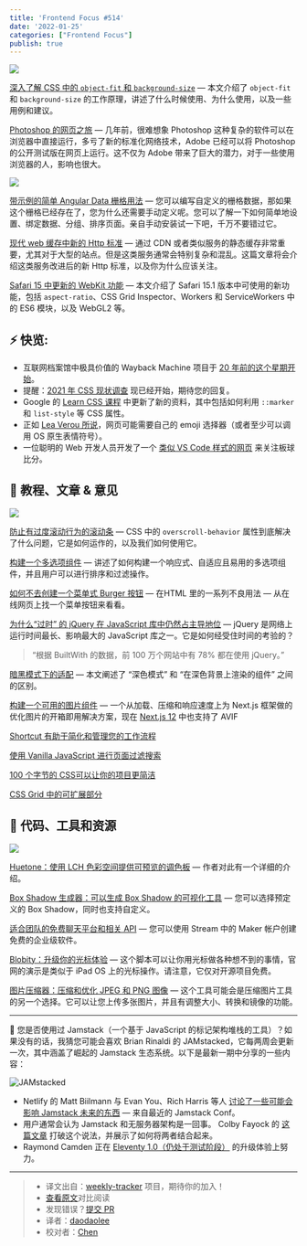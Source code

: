 ```yaml
---
title: 'Frontend Focus #514'
date: '2022-01-25'
categories: ["Frontend Focus"]
publish: true
---
```


![](https://res.cloudinary.com/cpress/image/upload/w_1280,e_sharpen:60/v1635261725/et7pugwcsesu5b5xt3hr.jpg)
<!--以上是预览信息，图片一张或限制百字左右，前者优先-->
<!-- more -->

[深入了解 CSS 中的 `object-fit` 和 `background-size`](https://frontendfoc.us/link/115404/web) — 本文介绍了 `object-fit` 和 `background-size` 的工作原理，讲述了什么时候使用、为什么使用，以及一些用例和建议。

[Photoshop 的网页之旅](https://frontendfoc.us/link/115463/web) — 几年前，很难想象 Photoshop 这种复杂的软件可以在浏览器中直接运行，多亏了新的标准化网络技术，Adobe 已经可以将 Photoshop 的公开测试版在网页上运行。这不仅为 Adob​​e 带来了巨大的潜力，对于一些使用浏览器的人，影响也很大。

![](https://copm.s3.amazonaws.com/efa5c0e1.png)

[带示例的简单 Angular Data 栅格用法](https://frontendfoc.us/link/115405/web) — 您可以编写自定义的栅格数据，那如果这个栅格已经存在了，您为什么还需要手动定义呢。您可以了解一下如何简单地设置、绑定数据、分组、排序页面。亲自手动安装试一下吧，千万不要错过它。

[现代 web 缓存中新的 Http 标准](./status_targeted_caching_headers.md) — 通过 CDN 或者类似服务的静态缓存非常重要，尤其对于大型的站点。但是这类服务通常会特别复杂和混乱。这篇文章将会介绍这类服务改进后的新 Http 标准，以及你为什么应该关注。

[Safari 15 中更新的 WebKit 功能](https://frontendfoc.us/link/115464/web) — 本文介绍了 Safari 15.1 版本中可使用的新功能，包括 `aspect-ratio`、CSS Grid Inspector、Workers 和 ServiceWorkers 中的 ES6 模块，以及 WebGL2 等。

## **⚡️ 快览:**

*   互联网档案馆中极具价值的 Wayback Machine 项目于 [20 年前的这个星期开始](https://frontendfoc.us/link/115466/web)。
*   提醒：[2021 年 CSS 现状调查](https://frontendfoc.us/link/115407/web) 现已经开始，期待您的回复。
*   Google 的 [Learn CSS 课程]("https://frontendfoc.us/link/115467/web) 中更新了新的资料，其中包括如何利用 `::marker` 和 `list-style` 等 CSS 属性。
*   正如 [Lea Verou 所说](https://frontendfoc.us/link/115468/web)，网页可能需要自己的 emoji 选择器（或者至少可以调用 OS 原生表情符号）。
*   一位聪明的 Web 开发人员开发了一个 [类似 VS Code 样式的网页](https://frontendfoc.us/link/115480/web) 来关注板球比分。

## 📙 **教程、文章 & 意见**

![](https://res.cloudinary.com/cpress/image/upload/w_1280,e_sharpen:60/v1635327997/stg0tzpvq0uhxfjxmhry.png)

[防止有过度滚动行为的滚动条](https://frontendfoc.us/link/115408/web) — CSS 中的 `overscroll-behavior` 属性到底解决了什么问题，它是如何运作的，以及我们如何使用它。

[构建一个多选项组件](https://frontendfoc.us/link/115409/web) — 讲述了如何构建一个响应式、自适应且易用的多选项组件，并且用户可以进行排序和过滤操作。

[如何不去创建一个菜单式 Burger 按钮](https://frontendfoc.us/link/115410/web) — 在HTML 里的一系列不良用法 — 从在线网页上找一个菜单按钮来看看。

[为什么“过时” 的 jQuery 在 JavaScript 库中仍然占主导地位](https://frontendfoc.us/link/115469/web) — jQuery 是网络上运行时间最长、影响最大的 JavaScript 库之一。它是如何经受住时间的考验的？

> “根据 BuiltWith 的数据，前 100 万个网站中有 78% 都在使用 jQuery。”

[暗黑模式下的适配](https://frontendfoc.us/link/115470/web) — 本文阐述了 “深色模式” 和 “在深色背景上渲染的组件” 之间的区别。

[构建一个可用的图片组件](https://frontendfoc.us/link/115471/web) — 一个从加载、压缩和响应速度上为 Next.js 框架做的优化图片的开箱即用解决方案，现在 [Next.js 12](https://nextjs.org/blog/next-12) 中也支持了 AVIF

[Shortcut 有助于简化和管理您的工作流程](https://frontendfoc.us/link/115411/web)

[使用 Vanilla JavaScript 进行页面过滤搜索](https://frontendfoc.us/link/115473/web)

[100 个字节的 CSS可以让你的项目更简洁](https://frontendfoc.us/link/115413/web)

[CSS Grid 中的可扩展部分](https://frontendfoc.us/link/115414/web)

## 🔧 **代码、工具和资源**

![](https://res.cloudinary.com/cpress/image/upload/w_1280,e_sharpen:60/v1635333898/rwepc5uoexhhhmp1cra9.png)

[Huetone：使用 LCH 色彩空间提供可预览的调色板](https://frontendfoc.us/link/115474/web) — 作者对此有一个详细的介绍。

[Box Shadow 生成器：可以生成 Box Shadow 的可视化工具](https://frontendfoc.us/link/115476/web) — 您可以选择预定义的 Box Shadow，同时也支持自定义。

[适合团队的免费聊天平台和相关 API](https://frontendfoc.us/link/115417/web) — 您可以使用 Stream 中的 Maker 帐户创建免费的企业级软件。

[Blobity：升级你的光标体验](https://frontendfoc.us/link/115477/web) — 这个脚本可以让你用光标做各种想不到的事情，官网的演示是类似于 iPad OS 上的光标操作。请注意，它仅对开源项目免费。

[图片压缩器：压缩和优化 JPEG 和 PNG 图像](https://frontendfoc.us/link/115418/web) — 这个工具可能会是压缩图片工具的另一个选择。它可以让您上传多张图片，并且有调整大小、转换和镜像的功能。

---

🍓 您是否使用过 Jamstack（一个基于 JavaScript 的标记架构堆栈的工具）？如果没有的话，我猜您可能会喜欢 Brian Rinaldi 的 JAMstacked，它每两周会更新一次，其中涵盖了崛起的 Jamstack 生态系统。以下是最新一期中分享的一些内容：

![JAMstacked](https://res.cloudinary.com/cpress/image/upload/v1606129218/tvgfsuez7iifxdxzxn1t.png)

*  Netlify 的 Matt Biilmann 与 Evan You、Rich Harris 等人 [讨论了一些可能会影响 Jamstack 未来的东西](https://frontendfoc.us/link/115422/web) — 来自最近的 Jamstack Conf。
*  用户通常会认为 Jamstack 和无服务器架构是一回事。 Colby Fayock 的 [这篇文章](https://frontendfoc.us/link/115423/web) 打破这个说法，并展示了如何将两者结合起来。
*  Raymond Camden 正在 [Eleventy 1.0（仍处于测试阶段）](https://frontendfoc.us/link/115424/web) 的升级体验上努力。

---
> * 译文出自：[weekly-tracker](https://github.com/FEDarling/weekly-tracker) 项目，期待你的加入！
> * [查看原文](https://frontendfoc.us/link/115403/web)对比阅读
> * 发现错误？[提交 PR](https://github.com/FEDarling/weekly-tracker/blob/main/weeklys/frontend_focus/514/README.md)
> * 译者：[daodaolee](https://github.com/daodaolee)
> * 校对者：[Chen](https://github.com/LilyChenlin)